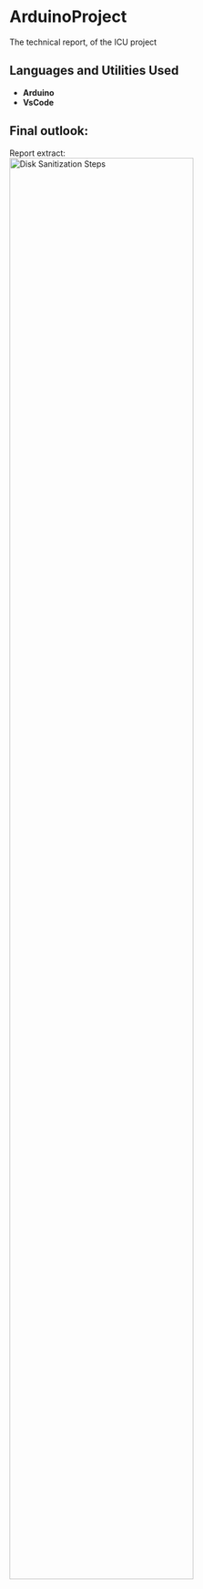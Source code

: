 # ArduinoProject
The technical report, of the ICU project
<h2>Languages and Utilities Used</h2>

- <b>Arduino</b> 
- <b>VsCode</b>

<h2>Final outlook:</h2>

Report extract: <br/>
<img src="https://imgur.com/QoUrD3Y.png" height="80%" width="80%" alt="Disk Sanitization Steps"/>
